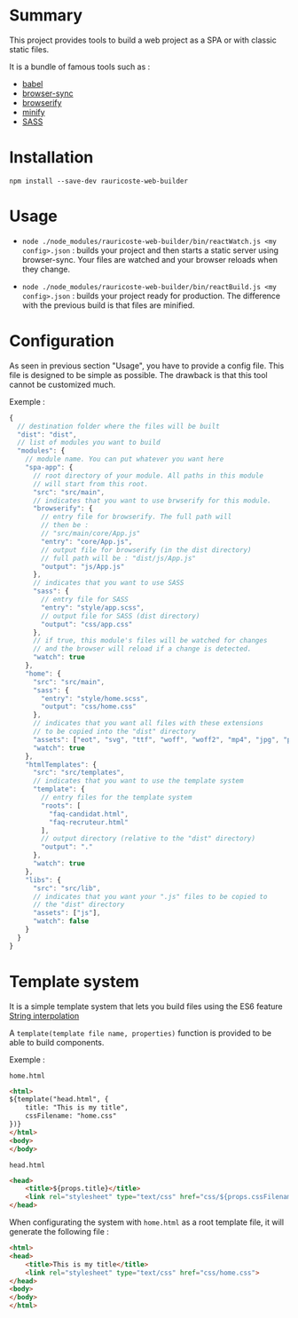 Summary
===

This project provides tools to build a web project as a SPA
or with classic static files.

It is a bundle of famous tools such as :
* [babel](https://babeljs.io/)
* [browser-sync](https://www.browsersync.io/)
* [browserify](http://browserify.org/)
* [minify](https://www.npmjs.com/package/minify)
* [SASS](http://sass-lang.com/)

Installation
====

```
npm install --save-dev rauricoste-web-builder
```

Usage
===

* `node ./node_modules/rauricoste-web-builder/bin/reactWatch.js <my config>.json` :
builds your project and then starts a static server 
using browser-sync. Your files are watched and your
browser reloads when they change.

* `node ./node_modules/rauricoste-web-builder/bin/reactBuild.js <my config>.json` :
builds your project ready for production. The difference with
the previous build is that files are minified.

Configuration
===

As seen in previous section "Usage", you have to provide a config
file. This file is designed to be simple as possible.
The drawback is that this tool cannot be customized much.

Exemple :
```js
{
  // destination folder where the files will be built
  "dist": "dist",  
  // list of modules you want to build
  "modules": {
    // module name. You can put whatever you want here
    "spa-app": {
      // root directory of your module. All paths in this module
      // will start from this root.
      "src": "src/main",
      // indicates that you want to use brwserify for this module.
      "browserify": {
        // entry file for browserify. The full path will
        // then be :
        // "src/main/core/App.js"
        "entry": "core/App.js",
        // output file for browserify (in the dist directory)
        // full path will be : "dist/js/App.js"
        "output": "js/App.js"
      },
      // indicates that you want to use SASS
      "sass": {
        // entry file for SASS
        "entry": "style/app.scss",
        // output file for SASS (dist directory)
        "output": "css/app.css"
      },
      // if true, this module's files will be watched for changes
      // and the browser will reload if a change is detected.
      "watch": true
    },
    "home": {
      "src": "src/main",
      "sass": {
        "entry": "style/home.scss",
        "output": "css/home.css"
      },
      // indicates that you want all files with these extensions
      // to be copied into the "dist" directory
      "assets": ["eot", "svg", "ttf", "woff", "woff2", "mp4", "jpg", "png", "gif"],
      "watch": true
    },
    "htmlTemplates": {
      "src": "src/templates",
      // indicates that you want to use the template system
      "template": {
        // entry files for the template system
        "roots": [
          "faq-candidat.html",
          "faq-recruteur.html"
        ],
        // output directory (relative to the "dist" directory)
        "output": "."
      },
      "watch": true
    },
    "libs": {
      "src": "src/lib",
      // indicates that you want your ".js" files to be copied to
      // the "dist" directory
      "assets": ["js"],
      "watch": false
    }
  }
}
```

Template system
=====

It is a simple template system that lets you build
files using the ES6 feature [String interpolation](http://es6-features.org/#StringInterpolation)

A `template(template file name, properties)` function is provided
to be able to build components.

Exemple :

`home.html`
```html
<html>
${template("head.html", {
    title: "This is my title",
    cssFilename: "home.css"
})}
</html>
<body>
</body>
```

`head.html`
```html
<head>
    <title>${props.title}</title>
    <link rel="stylesheet" type="text/css" href="css/${props.cssFilename}">
</head>
```

When configurating the system with `home.html` as a root template file,
it will generate the following file :
```html
<html>
<head>
    <title>This is my title</title>
    <link rel="stylesheet" type="text/css" href="css/home.css">
</head>
<body>
</body>
</html>
```
